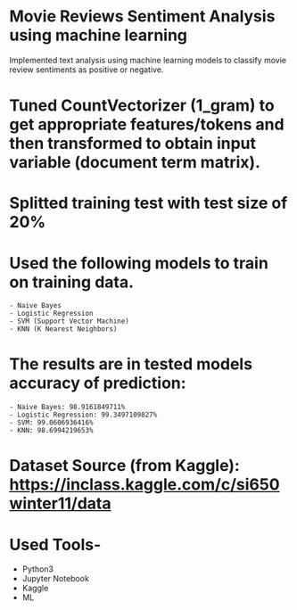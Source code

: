 # Movie Reviews Sentiment Analysis using machine learning

Implemented text analysis using machine learning models to classify movie review sentiments as positive or negative.

# Tuned CountVectorizer (1_gram) to get appropriate features/tokens and then transformed to obtain input variable (document term matrix).

# Splitted training test with test size of 20%
# Used the following models to train on training data.
    - Naive Bayes
    - Logistic Regression
    - SVM (Support Vector Machine)
    - KNN (K Nearest Neighbors)
    
# The results are in tested models accuracy of prediction:
    - Naive Bayes: 98.9161849711%
    - Logistic Regression: 99.3497109827%
    - SVM: 99.0606936416%
    - KNN: 98.6994219653%

# Dataset Source (from Kaggle): https://inclass.kaggle.com/c/si650winter11/data

# Used Tools-
- Python3
- Jupyter Notebook
- Kaggle
- ML
